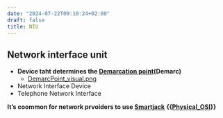 ```yaml
---
date: "2024-07-22T09:10:24+02:00"
draft: false
title: NIU
---
```


## Network interface unit

-   **Device taht determines the [Demarcation
    point](/Notes/posts/Network/Phisicall/Demarcation_point)(Demarc)**
    -   [DemarcPoint_visual.png](/DemarcPoint_visual.png)
-   Network Interface Device
-   Telephone Network Interface

**It’s coommon for network prvoiders to use
[Smartjack](/Notes/posts/Network/Phisicall/Smartjack)**
**{{[Physical_OSI](/Notes/posts/Network/Ref_OSI/Physical_OSI)}}**
